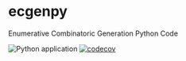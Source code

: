# ecgenpy
Enumerative Combinatoric Generation Python Code

![Python application](https://github.com/luk036/pylds/workflows/Python%20application/badge.svg)
[![codecov](https://codecov.io/gh/luk036/ecgenpy/branch/main/graph/badge.svg?token=5Y28NrEVID)](https://codecov.io/gh/luk036/ecgenpy)
